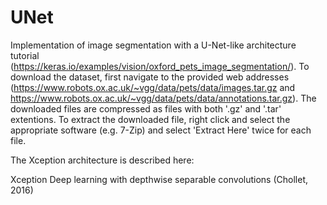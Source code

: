 # UNet

Implementation of image segmentation with a U-Net-like architecture tutorial (https://keras.io/examples/vision/oxford_pets_image_segmentation/).  To download the dataset, first navigate to the provided web addresses (https://www.robots.ox.ac.uk/~vgg/data/pets/data/images.tar.gz and  https://www.robots.ox.ac.uk/~vgg/data/pets/data/annotations.tar.gz).  The downloaded files are compressed as files with both '.gz' and '.tar' extentions.  To extract the downloaded file, right click and select the appropriate software (e.g. 7-Zip) and select 'Extract Here' twice for each file.

The Xception architecture is described here:

Xception Deep learning with depthwise separable convolutions (Chollet, 2016)
